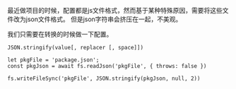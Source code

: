 最近做项目的时候，配置都是js文件格式，然而基于某种特殊原因，需要将这些文件改为json文件格式。
但是json字符串会挤压在一起，不美观。

我们只需要在转换的时候做一下配置。

```
JSON.stringify(value[, replacer [, space]])
```

```
let pkgFile = 'package.json';
const pkgJson = await fs.readJson('pkgFile', { throws: false })

fs.writeFileSync('pkgFile', JSON.stringify(pkgJson, null, 2))
```
